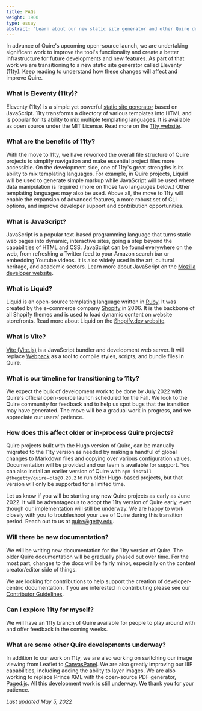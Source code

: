 ```yaml
---
title: FAQs
weight: 1900
type: essay
abstract: "Learn about our new static site generator and other Quire developments"
---
```


In advance of Quire's upcoming open-source launch, we are undertaking significant work to improve the tool's functionality and create a better infrastructure for future developments and new features. As part of that work we are transitioning to a new  static site generator called Eleventy (11ty). Keep reading to understand how these changes will affect and improve Quire.

### What is Eleventy (11ty)?

Eleventy (11ty) is a simple yet powerful [static site generator](https://quire.getty.edu/about/how-it-works/) based on JavaScript. 11ty transforms a directory of various templates into HTML and is popular for its ability to mix multiple templating languages. It is available as open source under the MIT License. Read more on the [11ty website](https://www.11ty.dev/).

### What are the benefits of 11ty?

With the move to 11ty, we have reworked the overall file structure of Quire projects to simplify navigation and make essential project files more accessible. On the development side, one of 11ty's great strengths is its ability to mix templating languages. For example, in Quire projects, Liquid will be used to generate simple markup while JavaScript will be used where data manipulation is required (more on those two langauges below.) Other templating languages may also be used. Above all, the move to 11ty will enable the expansion of advanced features, a more robust set of CLI options, and improve developer support and contribution opportunities.

### What is JavaScript?

JavaScript is a popular text-based programming language that turns static web pages into dynamic, interactive sites, going a step beyond the capabilities of HTML and CSS. JavaScript can be found everywhere on the web, from refreshing a Twitter feed to your Amazon search bar or embedding Youtube videos. It is also widely used in the art, cultural heritage, and academic sectors. Learn more about JavaScript on the [Mozilla developer website](https://developer.mozilla.org/en-US/docs/Learn/JavaScript/First_steps/What_is_JavaScript).

### What is Liquid?

Liquid is an open-source templating language written in [Ruby](https://www.ruby-lang.org/en/). It was created by the e-commerce company [Shopify](https://www.shopify.com/) in 2006. It is the backbone of all Shopify themes and is used to load dynamic content on website storefronts. Read more about Liquid on the [Shopify.dev website](https://shopify.dev/api/liquid).

### What is Vite?

[Vite (Vite.js)](https://vitejs.dev/) is a JavaScript bundler and development web server. It will replace [Webpack](https://webpack.js.org/) as a tool to compile styles, scripts, and bundle files in Quire. 

### What is our timeline for transitioning to 11ty?

We expect the bulk of development work to be done by July 2022 with Quire's official open-source launch scheduled for the Fall. We look to the Quire community for feedback and to help us spot bugs that the transition may have generated. The move will be a gradual work in progress, and we appreciate our users' patience.

### How does this affect older or in-process Quire projects?

Quire projects built with the Hugo version of Quire, can be manually migrated to the 11ty version as needed by making a handful of global changes to Markdown files and copying over various configuration values. Documentation will be provided and our team is available for support. You can also install an earlier version of Quire with `npm install @thegetty/quire-cli@0.20.2` to run older Hugo-based projects, but that version will only be supported for a limited time.

Let us know if you will be starting any new Quire projects as early as June 2022. It will be advantageous to adopt the 11ty version of Quire early, even though our implementation will still be underway. We are happy to work closely with you to troubleshoot your use of Quire during this transition period. Reach out to us at [quire@getty.edu](mailto:quire@getty.edu).

### Will there be new documentation?  

We will be writing new documentation for the 11ty version of Quire. The older Quire documentation will be gradually phased out over time. For the most part, changes to the docs will be fairly minor, especially on the content creator/editor side of things.

We are looking for contributions to help support the creation of developer-centric documentation. If you are interested in contributing please see our [Contributor Guidelines](https://github.com/thegetty/quire-docs/blob/main/CONTRIBUTING.md).

### Can I explore 11ty for myself?

We will have an 11ty branch of Quire available for people to play around with and offer feedback in the coming weeks.

### What are some other Quire developments underway?

In addition to our work on 11ty, we are also working on switching our image viewing from Leaflet to [CanvasPanel](https://canvas-panel.digirati.com/#/about). We are also greatly improving our IIIF capabilities, including adding the ability to layer images. We are also working to replace Prince XML with the open-source PDF generator, [Paged.js](https://pagedjs.org/). All this development work is still underway. We thank you for your patience.  



*Last updated May 5, 2022*
